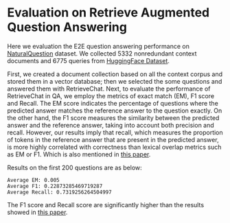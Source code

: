 # Evaluation on Retrieve Augmented Question Answering

Here we evaluation the E2E question answering performance on [NaturalQuestion](https://ai.google.com/research/NaturalQuestions) dataset.
We collected 5332 nonredundant context documents and 6775 queries from [HuggingFace Dataset](https://huggingface.co/datasets/thinkall/NaturalQuestionsQA).

First, we created a document collection based on all the context corpus and stored them in a vector database; then we selected the some questions and answered them with RetrieveChat.
Next, to evaluate the performance of RetrieveChat in QA, we employ the metrics of exact match (EM), F1 score and Recall.
The EM score indicates the percentage of questions where the predicted answer matches the reference answer to the question exactly.
On the other hand, the F1 score measures the similarity between the predicted answer and the reference answer, taking into account both precision and recall.
However, our results imply that recall, which measures the proportion of tokens in the reference answer that are present in the predicted answer, is more highly correlated with correctness than lexical overlap metrics such as EM or F1. Which is also mentioned in [this paper](https://arxiv.org/pdf/2307.16877v1.pdf).

Results on the first 200 questions are as below:
```
Average EM: 0.005
Average F1: 0.22873285469719287
Average Recall: 0.7319256264504997
```
The F1 score and Recall score are significantly higher than the results showed in [this paper](https://arxiv.org/pdf/2307.16877v1.pdf).
